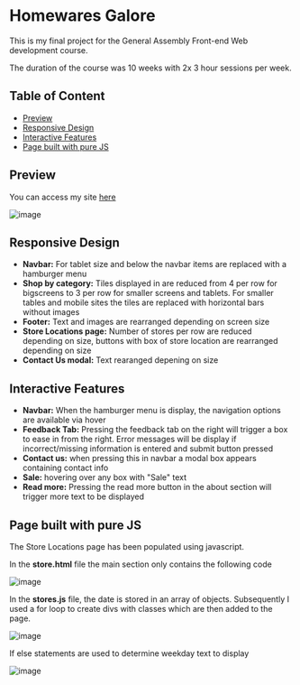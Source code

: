 # Homewares Galore

This is my final project for the General Assembly Front-end Web development course. 

The duration of the course was 10 weeks with 2x 3 hour sessions per week.

## Table of Content

- [Preview](#preview)
- [Responsive Design](#responsive-design)
- [Interactive Features](#interactive-features)
- [Page built with pure JS](#pure-js)

## Preview

You can access my site [here](https://ewilkie.github.io/GA-Final-Project/)

![image](https://user-images.githubusercontent.com/10229392/216500736-25e020c7-34d3-4ed8-aaab-cd2e26ba29e6.png)


## Responsive Design
<a name="responsive-design"></a>

* **Navbar:** For tablet size and below the navbar items are replaced with a hamburger menu
* **Shop by category:** Tiles displayed in are reduced from 4 per row for bigscreens to 3 per row for smaller screens and tablets. For smaller tables and mobile sites the tiles are replaced with horizontal bars without images
* **Footer:** Text and images are rearranged depending on screen size
* **Store Locations page:** Number of stores per row are reduced depending on size, buttons with box of store location are rearranged depending on size
* **Contact Us modal:** Text rearanged depening on size


## Interactive Features
<a name="interactive-features"></a>

* **Navbar:** When the hamburger menu is display, the navigation options are available via hover
* **Feedback Tab:** Pressing the feedback tab on the right will trigger a box to ease in from the right. Error messages will be display if incorrect/missing information is entered and submit button pressed
* **Contact us:** when pressing this in navbar a modal box appears containing contact info
* **Sale:** hovering over any box with "Sale" text
* **Read more:** Pressing the read more button in the about section will trigger more text to be displayed

## Page built with pure JS
<a name="pure-js"></a>

 The Store Locations page has been populated using javascript.
 
 In the **store.html** file the main section only contains the following code
 
 ![image](https://user-images.githubusercontent.com/10229392/216508332-c1dd034b-f713-4813-a1cb-2552607443a7.png)

In the **stores.js** file, the date is stored in an array of objects. Subsequently I used a for loop to create divs with classes which are then added to the page. 

![image](https://user-images.githubusercontent.com/10229392/216509293-49378f87-ce11-4bb0-a8ad-ac2b0a5d74ba.png)

 If else statements are used to determine weekday text to display
 
 ![image](https://user-images.githubusercontent.com/10229392/216509432-c689af0a-cad1-4a31-bc65-9130d9f110dc.png)

